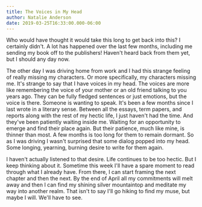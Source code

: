 ```yaml
---
title: The Voices in My Head
author: Natalie Anderson
date: 2019-03-25T16:33:00.000-06:00
---
```

Who would have thought it would take this long to get back into this? I certainly didn't. A lot has happened over the last few months, including me sending my book off to the publishers! Haven't heard back from them yet, but I should any day now.

The other day I was driving home from work and I had this strange feeling of really missing my characters. Or more specifically, my characters missing me. It's strange to say that I have voices in my head. The voices are more like remembering the voice of your mother or an old friend talking to you years ago. They can be fully fledged sentences or just emotions, but the voice is there. Someone is wanting to speak. It's been a few months since I last wrote in a literary sense. Between all the essays, term papers, and reports along with the rest of my hectic life, I just haven't had the time. And they've been patiently waiting inside me. Waiting for an opportunity to emerge and find their place again. But their patience, much like mine, is thinner than most. A few months is too long for them to remain dormant. So as I was driving I wasn't surprised that some dialog popped into my head. Some longing, yearning, burning desire to write for them again.

I haven't actually listened to that desire. Life continues to be too hectic. But I keep thinking about it. Sometime this week I'll have a spare moment to read through what I already have. From there, I can start framing the next chapter and then the next. By the end of April all my commitments will melt away and then I can find my shining silver mountaintop and meditate my way into another realm. That isn't to say I'll go hiking to find my muse, but maybe I will. We'll have to see.



